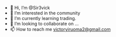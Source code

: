- 👋 Hi, I’m @Sir3vick
- 👀 I’m interested in the community 
- 🌱 I’m currently learning trading.
- 💞️ I’m looking to collaborate on ...
- 📫 How to reach me victoryiruoma2@gmail.com

<!---
Sir3vick/Sir3vick is a ✨ special ✨ repository because its `README.md` (this file) appears on your GitHub profile.
You can click the Preview link to take a look at your changes.
--->
